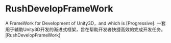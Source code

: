 # RushDevelopFrameWork
A FrameWork for Development of Unity3D，and which is [Progressive].
一套用于辅助Unity3D开发的渐进式框架，旨在帮助开发者快捷高效的完成开发任务。[RushDevelopFrameWork]


